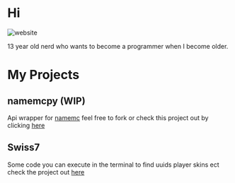 # Hi
![website](https://img.shields.io/badge/my%20cool%20website%3A-https%3A%2F%2Fwww.lasscat.xyz-red)

13 year old nerd who wants to become a programmer when I become older.

# My Projects

## namemcpy (WIP)

Api wrapper for [namemc](https://namemc.com) feel free to fork or check this project out by clicking [here](https://github.com/lasscat/namemcpy)

## Swiss7

Some code you can execute in the terminal to find uuids player skins ect check the project out [here](https://github.com/lasscat/Swiss7)
